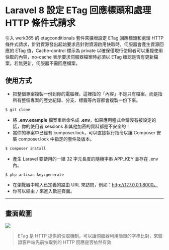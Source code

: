 # Laravel 8 設定 ETag 回應標頭和處理 HTTP 條件式請求

引入 werk365 的 etagconditionals 套件來擴增設定 ETag 回應標頭和處理 HTTP 條件式請求，針對資源發出起始要求且針對資源啟用快取時，伺服器會產生資源回應的 ETag 值，Cache-control 標示為 private 以確保僅現行使用者可以重複使用快取的內容，no-cache 表示要求伺服器檔案時必須以 ETag 確認是否有更新檔案，若無更新，伺服器不需回應檔案。

## 使用方式
- 把整個專案複製一份到你的電腦裡，這裡指的「內容」不是只有檔案，而是指所有整個專案的歷史紀錄、分支、標籤等內容都會複製一份下來。
```sh
$ git clone
```
- 將 __.env.example__ 檔案重新命名成 __.env__，如果應用程式金鑰沒有被設定的話，你的使用者 sessions 和其他加密的資料都是不安全的！
- 當你的專案中已經有 composer.lock，可以直接執行指令以讓 Composer 安裝 composer.lock 中指定的套件及版本。
```sh
$ composer install
```
- 產生 Laravel 要使用的一組 32 字元長度的隨機字串 APP_KEY 並存在 .env 內。
```sh
$ php artisan key:generate
```
- 在瀏覽器中輸入已定義的路由 URL 來訪問，例如：http://127.0.0.1:8000。
- 你可以經由 `/` 來進入歡迎頁面。

----

## 畫面截圖
![](https://i.imgur.com/6CYvrKi.png)
> ETag 是 HTTP 提供的快取機制，可以讓伺服器利用簡單的字串比對，來驗證客戶端先前快取到的 HTTP 回應是否依然有效
